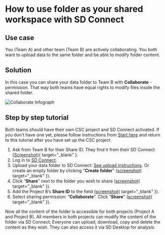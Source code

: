 # How to use folder as your shared workspace with SD Connect

## Use case

You (Team A) and other team (Team B) are actively collaborating. You both want to upload data to the same folder and be able to modify folder content.

## Solution

In this case you can share your data folder to Team B with **Collaborate** -permission. That way both teams have equal rights to modify files inside the shared folder.

![Collaborate Infograph](https://a3s.fi/docs-files/sensitive-data/SD_Connect/UseCase_Collaborate.png)

## Step by step tutorial

Both teams should have their own CSC project and SD Connect activated. If you don't have one yet, please follow instructions from [Start here](sd-access.md) and return to this tutorial after you have set up the CSC project.

1. Ask from Team B for their Share ID. They find it from their SD Connect [(Screenshot)](https://a3s.fi/docs-files/sensitive-data/SD_Connect/UseCase_ShareID.png){ target="_blank" }.
2. Log in to [SD Connect](./sd-connect-login.md).
3. Upload your data folder to SD Connect: [See upload instructions](./sd-connect-upload.md). Or create an empty folder by clicking "**Create folder**" ([screenshot](https://a3s.fi/docs-files/sensitive-data/SD_Connect/UseCase_CreateFolder.png){ target="_blank" }).
4. Click “**Share**” next to the folder you wish to share ([screenshot](https://a3s.fi/docs-files/sensitive-data/SD_Connect/UseCase_ShareButton.png){ target="_blank" }).
5. Add the Project B’s **Share ID** to the field ([screenshot](https://a3s.fi/docs-files/sensitive-data/SD_Connect/UseCase_AddShareID.png){ target="_blank" }).
6. Select sharing permission: “**Collaborate**”. Click “**Share**” ([screenshot](https://a3s.fi/docs-files/sensitive-data/SD_Connect/UseCase_SelectPermission.png){ target="_blank" }).

Now all the content of the folder is accessible for both projects (Project A and Project B). All members in both projects can modify the content of the folder via SD Connect; Everyone can upload, download, copy and delete the content as they wish. They can also access it via SD Desktop for analysis.